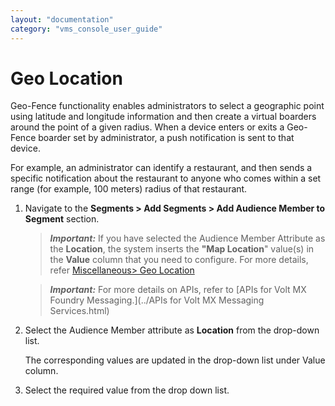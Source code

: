 ```yaml
---
layout: "documentation"
category: "vms_console_user_guide"
---
```

                            

Geo Location
============

Geo-Fence functionality enables administrators to select a geographic point using latitude and longitude information and then create a virtual boarders around the point of a given radius. When a device enters or exits a Geo-Fence boarder set by administrator, a push notification is sent to that device.

For example, an administrator can identify a restaurant, and then sends a specific notification about the restaurant to anyone who comes within a set range (for example, 100 meters) radius of that restaurant.

1.  Navigate to the **Segments > Add Segments > Add Audience Member to Segment** section.
    
    > **_Important:_** If you have selected the Audience Member Attribute as the **Location**, the system inserts the **"Map Location**" value(s) in the **Value** column that you need to configure. For more details, refer [Miscellaneous> Geo Location](../Geolocation/Geo_Location.html)
    
    > **_Important:_** For more details on APIs, refer to [APIs for Volt MX Foundry Messaging.](../APIs for Volt MX Messaging Services.html)
    
2.  Select the Audience Member attribute as **Location** from the drop-down list.
    
    The corresponding values are updated in the drop-down list under Value column.
    
3.  Select the required value from the drop down list.
